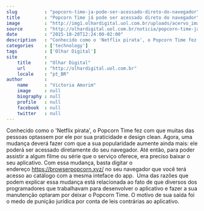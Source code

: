 ```yaml
---
slug          : "popcorn-time-ja-pode-ser-acessado-direto-do-navegador"
title         : "Popcorn Time já pode ser acessado direto do navegador"
image         : "http://img1.olhardigital.uol.com.br/uploads/acervo_imagens/2015/10/20151019180643_660_420.jpg"
source        : "http://olhardigital.uol.com.br/noticia/popcorn-time-ja-pode-ser-acessado-direto-do-seu-navegador/52278"
date          : "2015-10-20T12:24:00-02:00"
description   : "Conhecido como o 'Netflix pirata', o Popcorn Time fez com que muitas das pessoas optassem por ele por sua praticidade e design clean. Agora, uma mudança deverá fazer com que a sua popularidade aumente ainda mais: ele poderá ser acessado diretamente do seu navegador. Até então, para poder assistir a algum filme ou série que o serviço oferece, era preciso baixar o seu aplicativo. Com essa mudança, basta digitar o endereço https://browserpopcorn.xyz/ no seu navegador que você terá acesso ao catálogo com a mesma inteface do app.  Uma das razões que podem explicar essa mudança está relacionada ao fato de que diversos dos programadores que trabalhavam para desenvolver o aplicativo e fazer a sua manutenção optaram por deixar o Popcorn Time. O motivo de sua saída foi o medo de punição jurídica por conta de leis contrárias ao aplicativo."
categories    : ['technology']
tags          : ['Olhar Digital']
site          :
    title     : "Olhar Digital"
    url       : "http://olhardigital.uol.com.br"
    locale    : "pt_BR"
author        :
    name      : "Victoria Amorim"
    image     : null
    biography : null
    profile   : null
    facebook  : null
    twitter   : null
---
```


Conhecido como o 'Netflix pirata', o Popcorn Time fez com que muitas das pessoas optassem por ele por sua praticidade e design clean. Agora, uma mudança deverá fazer com que a sua popularidade aumente ainda mais: ele poderá ser acessado diretamente do seu navegador. Até então, para poder assistir a algum filme ou série que o serviço oferece, era preciso baixar o seu aplicativo. Com essa mudança, basta digitar o endereço https://browserpopcorn.xyz/ no seu navegador que você terá acesso ao catálogo com a mesma inteface do app.  Uma das razões que podem explicar essa mudança está relacionada ao fato de que diversos dos programadores que trabalhavam para desenvolver o aplicativo e fazer a sua manutenção optaram por deixar o Popcorn Time. O motivo de sua saída foi o medo de punição jurídica por conta de leis contrárias ao aplicativo.
